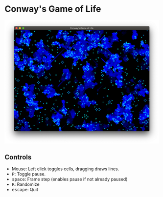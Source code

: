 # Conway's Game of Life

![Conway's Game of Life](../../img/conway.png)


## Controls

- Mouse: Left click toggles cells, dragging draws lines.
- <kbd>P</kbd>: Toggle pause.
- <kbd>space</kbd>: Frame step (enables pause if not already paused)
- <kbd>R</kbd>: Randomize
- <kbd>escape</kbd>: Quit
